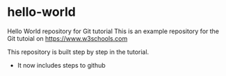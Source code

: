 # hello-world
Hello World repository for Git tutorial
This is an example repository for the Git tutoial on https://www.w3schools.com

This repository is built step by step in the tutorial.


- It now includes steps to github
